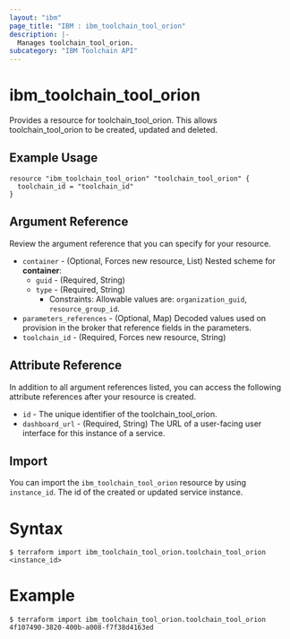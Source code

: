 ```yaml
---
layout: "ibm"
page_title: "IBM : ibm_toolchain_tool_orion"
description: |-
  Manages toolchain_tool_orion.
subcategory: "IBM Toolchain API"
---
```


# ibm_toolchain_tool_orion

Provides a resource for toolchain_tool_orion. This allows toolchain_tool_orion to be created, updated and deleted.

## Example Usage

```hcl
resource "ibm_toolchain_tool_orion" "toolchain_tool_orion" {
  toolchain_id = "toolchain_id"
}
```

## Argument Reference

Review the argument reference that you can specify for your resource.

* `container` - (Optional, Forces new resource, List) 
Nested scheme for **container**:
	* `guid` - (Required, String)
	* `type` - (Required, String)
	  * Constraints: Allowable values are: `organization_guid`, `resource_group_id`.
* `parameters_references` - (Optional, Map) Decoded values used on provision in the broker that reference fields in the parameters.
* `toolchain_id` - (Required, Forces new resource, String) 

## Attribute Reference

In addition to all argument references listed, you can access the following attribute references after your resource is created.

* `id` - The unique identifier of the toolchain_tool_orion.
* `dashboard_url` - (Required, String) The URL of a user-facing user interface for this instance of a service.

## Import

You can import the `ibm_toolchain_tool_orion` resource by using `instance_id`. The id of the created or updated service instance.

# Syntax
```
$ terraform import ibm_toolchain_tool_orion.toolchain_tool_orion <instance_id>
```

# Example
```
$ terraform import ibm_toolchain_tool_orion.toolchain_tool_orion 4f107490-3820-400b-a008-f7f38d4163ed
```
